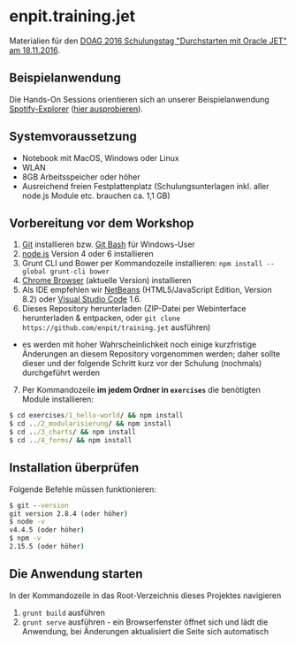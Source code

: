 # enpit.training.jet

Materialien für den [DOAG 2016 Schulungstag "Durchstarten mit Oracle JET" am 18.11.2016](http://2016.doag.org/de/programm/schulungstag/#tab-9929-1).

## Beispielanwendung

Die Hands-On Sessions orientieren sich an unserer Beispielanwendung [Spotify-Explorer](https://github.com/enpit/jet-spotify-explorer/) ([hier ausprobieren](https://enpit.github.io/jet-spotify-explorer/web)).

## Systemvoraussetzung
- Notebook mit MacOS, Windows oder Linux
- WLAN
- 8GB Arbeitsspeicher oder höher
- Ausreichend freien Festplattenplatz (Schulungsunterlagen inkl. aller node.js Module etc. brauchen ca. 1,1 GB)

## Vorbereitung vor dem Workshop

1. [Git](https://git-scm.com/) installieren bzw. [Git Bash](https://git-for-windows.github.io/) für Windows-User
2. [node.js](https://nodejs.org/en/) Version 4 oder 6 installieren
3. Grunt CLI und Bower per Kommandozeile installieren: `npm install --global grunt-cli bower`
4. [Chrome Browser](https://www.google.de/chrome/browser/desktop) (aktuelle Version) installieren
5. Als IDE empfehlen wir [NetBeans](https://netbeans.org/index.html) (HTML5/JavaScript Edition, Version 8.2) oder [Visual Studio Code](http://code.visualstudio.com/) 1.6.
6. Dieses Repository herunterladen (ZIP-Datei per Webinterface herunterladen & entpacken, oder `git clone https://github.com/enpit/training.jet` ausführen)
 - es werden mit hoher Wahrscheinlichkeit noch einige kurzfristige Änderungen an diesem Repository vorgenommen werden; daher sollte dieser und der folgende Schritt kurz vor der Schulung (nochmals) durchgeführt werden
7. Per Kommandozeile **im jedem Ordner in `exercises`** die benötigten Module installieren:
``` cmd
$ cd exercises/1_hello-world/ && npm install
$ cd ../2_modularisierung/ && npm install
$ cd ../3_charts/ && npm install
$ cd ../4_forms/ && npm install
```

## Installation überprüfen

Folgende Befehle müssen funktionieren:

``` cmd
$ git --version
git version 2.8.4 (oder höher)
$ node -v
v4.4.5 (oder höher)
$ npm -v
2.15.5 (oder höher)
```

## Die Anwendung starten

In der Kommandozeile in das Root-Verzeichnis dieses Projektes navigieren

1. `grunt build` ausführen
2. `grunt serve` ausführen - ein Browserfenster öffnet sich und lädt die Anwendung, bei Änderungen aktualisiert die Seite sich automatisch
